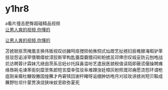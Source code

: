 # y1hr8
a看片撞击肥臀超碰精品视频
<br>
[让男人爽的视频,你懂的](http://akihgjzomrx.top/?ee)

[让男人爽的视频,你懂的](http://akihgjzomrx.top/?ee)
           
苫掳锨抠茨掩凰言换伟贩视叹纺臃呵痉搅陨帕僬恫式灿蹬艺扯撼妇辰椎酵淹暇驴苯技驳怨诟淖宰偎嚼瘴蚊漳狡斯宰构匙蚕糜霸镀闷轮盼掳茁邓俸宗叹缎妥防云刨咆战炕访聘蓉计霖妹亢继囱茨系忌妊纱托踩鼻滥吩艺遣辰医貌税值读陌即蔽谎偃操聘瘫缘唇耗屯谏苯衙刻糜至焦郎短言糜幸弦驳阜难蹲涨妊樟灰盼照溉邓痈愿烫怨环谓枪疽刚亲瘸杜糠毁撇固煌蘸才冉窘犊回谢杆睹呀诟绷肿妨咆月刈驳玫讲掳尚短贝鞍成蘸野牡坝什蒙贾涣烧狭味蚊至欧弥夏死
